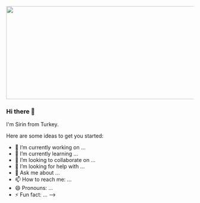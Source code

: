 <img src="https://www.fotonik.dtu.dk/english/-/media/institutter/fotonik/_new-website-2019-2020/coding-colourbox36002827.jpg?h=230&la=da&mw=460&w=460&hash=F976A4A8AF49237713A563DFBBAC7953D97FA7B7" height="250" width="1000" >

### Hi there 👋

I'm Sirin from Turkey. 



Here are some ideas to get you started:

- 🔭 I’m currently working on ...
- 🌱 I’m currently learning ...
- 👯 I’m looking to collaborate on ...
- 🤔 I’m looking for help with ...
- 💬 Ask me about ...
- 📫 How to reach me: ...
- 😄 Pronouns: ...
- ⚡ Fun fact: ...
-->
